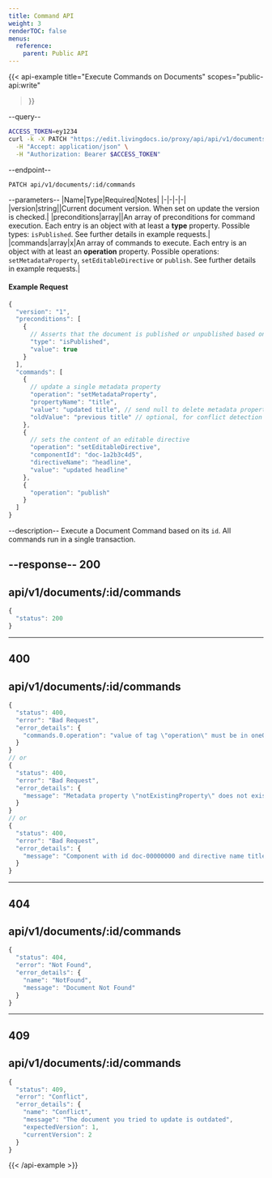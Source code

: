 ```yaml
---
title: Command API
weight: 3
renderTOC: false
menus:
  reference:
    parent: Public API
---
```


{{< api-example
title="Execute Commands on Documents"
scopes="public-api:write"
>}}

--query--

```bash
ACCESS_TOKEN=ey1234
curl -k -X PATCH "https://edit.livingdocs.io/proxy/api/api/v1/documents/:id/commands" \
  -H "Accept: application/json" \
  -H "Authorization: Bearer $ACCESS_TOKEN"
```

--endpoint--
```
PATCH api/v1/documents/:id/commands
```

--parameters--
|Name|Type|Required|Notes|
|-|-|-|-|
|version|string||Current document version. When set on update the version is checked.|
|preconditions|array||An array of preconditions for command execution. Each entry is an object with at least a **type** property. Possible types: `isPublished`. See further details in example requests.|
|commands|array|x|An array of commands to execute. Each entry is an object with at least an **operation** property. Possible operations: `setMetadataProperty`, `setEditableDirective` or `publish`. See further details in example requests.|

#### Example Request
```js
{
  "version": "1", 
  "preconditions": [
    {
      // Asserts that the document is published or unpublished based on the value property
      "type": "isPublished",
      "value": true
    }
  ],
  "commands": [
    {
      // update a single metadata property
      "operation": "setMetadataProperty",
      "propertyName": "title",
      "value": "updated title", // send null to delete metadata property
      "oldValue": "previous title" // optional, for conflict detection (not necessary when sending document version too)
    },
    {
      // sets the content of an editable directive
      "operation": "setEditableDirective",
      "componentId": "doc-1a2b3c4d5",
      "directiveName": "headline",
      "value": "updated headline"
    },
    {
      "operation": "publish"
    }
  ]
}
```

--description--
Execute a Document Command based on its `id`.
All commands run in a single transaction.

--response--
200
---
api/v1/documents/:id/commands
---
```js
{
  "status": 200
}
```
-----
400
---
api/v1/documents/:id/commands
---
```js
{
  "status": 400,
  "error": "Bad Request",
  "error_details": {
    "commands.0.operation": "value of tag \"operation\" must be in oneOf"
  }
}
// or
{
  "status": 400,
  "error": "Bad Request",
  "error_details": {
    "message": "Metadata property \"notExistingProperty\" does not exist"
  }
}
// or
{
  "status": 400,
  "error": "Bad Request",
  "error_details": {
    "message": "Component with id doc-00000000 and directive name title does not exist on document with id 123"
  }
}
```
-----
404
---
api/v1/documents/:id/commands
---
```js
{
  "status": 404,
  "error": "Not Found",
  "error_details": {
    "name": "NotFound",
    "message": "Document Not Found"
  }
}
```
-----
409
---
api/v1/documents/:id/commands
---
```js
{
  "status": 409,
  "error": "Conflict",
  "error_details": {
    "name": "Conflict",
    "message": "The document you tried to update is outdated",
    "expectedVersion": 1,
    "currentVersion": 2
  }
}
```

{{< /api-example >}}
